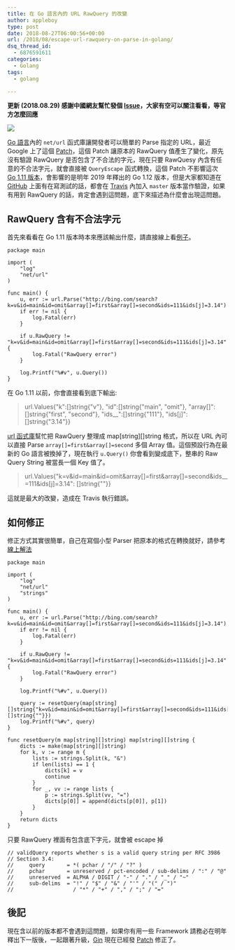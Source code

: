 ```yaml
---
title: 在 Go 語言內的 URL RawQuery 的改變
author: appleboy
type: post
date: 2018-08-27T06:00:56+00:00
url: /2018/08/escape-url-rawquery-on-parse-in-golang/
dsq_thread_id:
  - 6876591611
categories:
  - Golang
tags:
  - golang

---
```

**更新 (2018.08.29) 感謝中國網友幫忙發個 [Issue][1]，大家有空可以關注看看，等官方怎麼回應**

[![][2]][2]

[Go 語言][3]內的 `net/url` 函式庫讓開發者可以簡單的 Parse 指定的 URL，最近 Google 上了這個 [Patch][4]，這個 Patch 讓原本的 RawQuery 值產生了變化，原先沒有驗證 RawQuery 是否包含了不合法的字元，現在只要 RawQuesy 內含有任意的不合法字元，就會直接被 `QueryEscape` 函式轉換，這個 Patch 不影響這次 [Go 1.11 版本][5]，會影響的是明年 2019 年釋出的 Go 1.12 版本，但是大家都知道在 [GitHub][6] 上面有在寫測試的話，都會在 [Travis][7] 內加入 `master` 版本當作驗證，如果有用到 RawQuery 的話，肯定會遇到這問題，底下來描述為什麼會出現這問題。

<!--more-->

## RawQuery 含有不合法字元

首先來看看在 Go 1.11 版本時本來應該輸出什麼，請直接線上看[例子][8]。

<pre><code class="language-go">package main

import (
    "log"
    "net/url"
)

func main() {
    u, err := url.Parse("http://bing.com/search?k=v&id=main&id=omit&array[]=first&array[]=second&ids<em></em>=111&ids[j]=3.14")
    if err != nil {
        log.Fatal(err)
    }

    if u.RawQuery != "k=v&id=main&id=omit&array[]=first&array[]=second&ids<em></em>=111&ids[j]=3.14" {
        log.Fatal("RawQuery error")
    }

    log.Printf("%#v", u.Query())
}</code></pre>

在 Go 1.11 以前，你會直接看到底下輸出:

> url.Values{"k":[]string{"v"}, "id":[]string{"main", "omit"}, "array[]":[]string{"first", "second"}, "ids__":[]string{"111"}, "ids[j]":[]string{"3.14"}}

[url 函式庫][9]幫忙把 RawQuery 整理成 map\[string\]\[\]string 格式，所以在 URL 內可以直接 Parse `array[]=first&array[]=second` 多個 Array 值。這個預設行為在最新的 Go 語言被換掉了，現在執行 `u.Query()` 你會看到變成底下，整串的 Raw Query String 被當長一個 Key 值了。

> url.Values{"k=v&id=main&id=omit&array[]=first&array[]=second&ids__=111&ids[j]=3.14": []string{""}}

這就是最大的改變，造成在 Travis 執行錯誤。

## 如何修正

修正方式其實很簡單，自己在寫個小型 Parser 把原本的格式在轉換就好，請參考[線上解法][10]

<pre><code class="language-go">package main

import (
    "log"
    "net/url"
    "strings"
)

func main() {
    u, err := url.Parse("http://bing.com/search?k=v&id=main&id=omit&array[]=first&array[]=second&ids<em></em>=111&ids[j]=3.14")
    if err != nil {
        log.Fatal(err)
    }

    if u.RawQuery != "k=v&id=main&id=omit&array[]=first&array[]=second&ids<em></em>=111&ids[j]=3.14" {
        log.Fatal("RawQuery error")
    }

    log.Printf("%#v", u.Query())

    query := resetQuery(map[string][]string{"k=v&id=main&id=omit&array[]=first&array[]=second&ids<em></em>=111&ids[j]=3.14": []string{""}})
    log.Printf("%#v", query)
}

func resetQuery(m map[string][]string) map[string][]string {
    dicts := make(map[string][]string)
    for k, v := range m {
        lists := strings.Split(k, "&")
        if len(lists) == 1 {
            dicts[k] = v
            continue
        }
        for _, vv := range lists {
            p := strings.Split(vv, "=")
            dicts[p[0]] = append(dicts[p[0]], p[1])
        }
    }
    return dicts
}</code></pre>

只要 RawQuery 裡面有包含底下字元，就會被 escape 掉

<pre><code class="language-bash">// validQuery reports whether s is a valid query string per RFC 3986
// Section 3.4:
//     query       = *( pchar / "/" / "?" )
//     pchar       = unreserved / pct-encoded / sub-delims / ":" / "@"
//     unreserved  = ALPHA / DIGIT / "-" / "." / "_" / "~"
//     sub-delims  = "!" / "$" / "&" / "'" / "(" / ")"
//                   / "*" / "+" / "," / ";" / "="</code></pre>

## 後記

現在含以前的版本都不會遇到這問題，如果你有用一些 Framework 請務必在明年釋出下一版後，一起跟著升級，[Gin][11] 現在已經發 [Patch][12] 修正了。

 [1]: https://github.com/golang/go/issues/27302
 [2]: https://lh3.googleusercontent.com/jsocHCR9A9yEfDVUTrU0m42_aHhTEVDGW5p5PsQSx7GSlkt3gLjohfXH3S7P7p982332ruU_e-EtW0LwmiuZjvN65VIcyME-zE35C6EM0IV1nqY6KoNw3dwW2djjid3F-T5YgnJothA=w1920-h1080
 [3]: https://golang.org/
 [4]: https://github.com/golang/go/commit/1040626c0ce4a1bc2b312aa0866ffeb2ff53c1ab
 [5]: https://blog.golang.org/go1.11
 [6]: https://github.com
 [7]: https://travis-ci.org
 [8]: https://play.golang.org/p/ZvZ-SoUjK16
 [9]: https://golang.org/pkg/net/url/
 [10]: https://play.golang.org/p/wO9vR3Ylliq
 [11]: https://github.com/gin-gonic/gin
 [12]: https://github.com/gin-gonic/gin/pull/1510